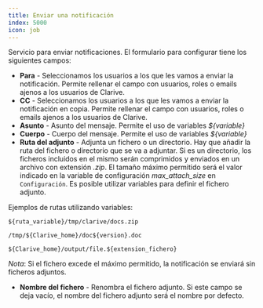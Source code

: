 ```yaml
---
title: Enviar una notificación
index: 5000
icon: job
---
```

Servicio para enviar notificaciones. El formulario para configurar tiene los siguientes campos:

- **Para** - Seleccionamos los usuarios a los que les vamos a enviar la notificación.
Permite rellenar el campo con usuarios, roles o emails ajenos a los usuarios de Clarive.
- **CC** - Seleccionamos los usuarios a los que les vamos a enviar la notificación en copia.
Permite rellenar el campo con usuarios, roles o emails ajenos a los usuarios de Clarive.
- **Asunto** - Asunto del mensaje. Permite el uso de variables *${variable}*
- **Cuerpo** - Cuerpo del mensaje. Permite el uso de variables *${variable}*
- **Ruta del adjunto** - Adjunta un fichero o un directorio. Hay que añadir la ruta del fichero o directorio que se va a adjuntar.
Si es un directorio, los ficheros incluidos en el mismo serán comprimidos y enviados en un archivo con extensión *.zip*.
El tamaño máximo permitido será el valor indicado en la variable de configuración *max_attach_size* en `Configuración`.
Es posible utilizar variables para definir el fichero adjunto.

Ejemplos de rutas utilizando variables:

	${ruta_variable}/tmp/clarive/docs.zip

	/tmp/${Clarive_home}/doc${version}.doc

	${Clarive_home}/output/file.${extension_fichero}


*Nota*: Si el fichero excede el máximo permitido, la notificación se enviará sin ficheros adjuntos.

- **Nombre del fichero** - Renombra el fichero adjunto. Si este campo se deja vacío, el nombre del fichero adjunto será el nombre por defecto.